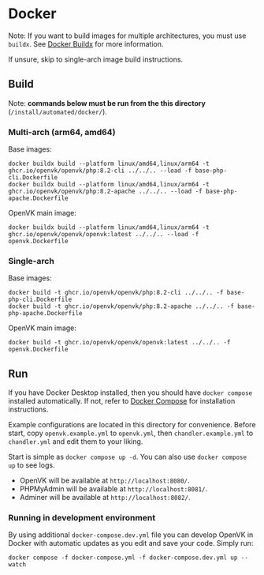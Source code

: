 # Docker
Note: If you want to build images for multiple architectures, you must use `buildx`. See [Docker Buildx](https://docs.docker.com/buildx/working-with-buildx/) for more information.

If unsure, skip to single-arch image build instructions.

## Build
Note: **commands below must be run from the this directory** (`/install/automated/docker/`).
### Multi-arch (arm64, amd64)
Base images:
```
docker buildx build --platform linux/amd64,linux/arm64 -t ghcr.io/openvk/openvk/php:8.2-cli ../../.. --load -f base-php-cli.Dockerfile
docker buildx build --platform linux/amd64,linux/arm64 -t ghcr.io/openvk/openvk/php:8.2-apache ../../.. --load -f base-php-apache.Dockerfile
```
OpenVK main image:
```
docker buildx build --platform linux/amd64,linux/arm64 -t ghcr.io/openvk/openvk/openvk:latest ../../.. --load -f openvk.Dockerfile
```

### Single-arch
Base images:
```
docker build -t ghcr.io/openvk/openvk/php:8.2-cli ../../.. -f base-php-cli.Dockerfile
docker build -t ghcr.io/openvk/openvk/php:8.2-apache ../../.. -f base-php-apache.Dockerfile
```
OpenVK main image:
```
docker build -t ghcr.io/openvk/openvk/openvk:latest ../../.. -f openvk.Dockerfile
```

## Run
If you have Docker Desktop installed, then you should have `docker compose` installed automatically. If not, refer to [Docker Compose](https://docs.docker.com/compose/install/) for installation instructions.

Example configurations are located in this directory for convenience. Before start, copy `openvk.example.yml` to `openvk.yml`, then `chandler.example.yml` to `chandler.yml` and edit them to your liking.

Start is simple as `docker compose up -d`. You can also use `docker compose up` to see logs.

- OpenVK will be available at `http://localhost:8080/`.
- PHPMyAdmin will be available at `http://localhost:8081/`.
- Adminer will be available at `http://localhost:8082/`.

### Running in development environment
By using additional `docker-compose.dev.yml` file you can develop OpenVK in Docker with automatic updates as you edit and save your code. Simply run:
```
docker compose -f docker-compose.yml -f docker-compose.dev.yml up --watch
```
